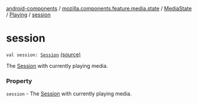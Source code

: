 [android-components](../../../index.md) / [mozilla.components.feature.media.state](../../index.md) / [MediaState](../index.md) / [Playing](index.md) / [session](./session.md)

# session

`val session: `[`Session`](../../../mozilla.components.browser.session/-session/index.md) [(source)](https://github.com/mozilla-mobile/android-components/blob/master/components/feature/media/src/main/java/mozilla/components/feature/media/state/MediaState.kt#L28)

The [Session](../../../mozilla.components.browser.session/-session/index.md) with currently playing media.

### Property

`session` - The [Session](../../../mozilla.components.browser.session/-session/index.md) with currently playing media.